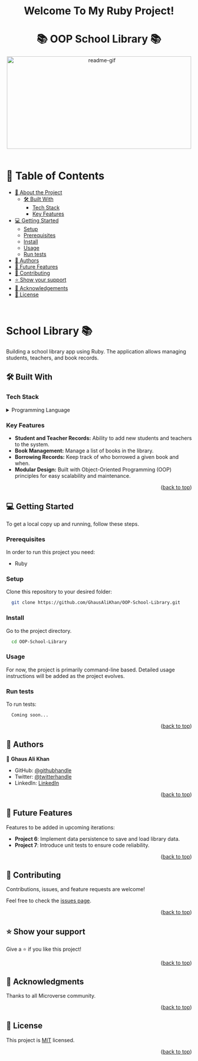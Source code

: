 <a name="readme-top"></a>
<div align="center">
 <h1><b> Welcome To My Ruby Project! </b></h1>
</div>  

<div align="center">
  <h1 style="border-bottom: none;"> 📚 OOP School Library 📚 </h1>
</div>

<div align="center">
  <img src="https://media.giphy.com/media/9DefTAr6NRRnV82U08/giphy.gif" alt="readme-gif" width="500" height="250" style="display: inline-block;">
</div>

<br/>

<!-- TABLE OF CONTENTS -->

# 📗 Table of Contents

- [📖 About the Project](#about-project)
  - [🛠 Built With](#built-with)
    - [Tech Stack](#tech-stack)
    - [Key Features](#key-features)
- [💻 Getting Started](#getting-started)
  - [Setup](#setup)
  - [Prerequisites](#prerequisites)
  - [Install](#install)
  - [Usage](#usage)
  - [Run tests](#run-tests)
- [👥 Authors](#authors)
- [🔭 Future Features](#future-features)
- [🤝 Contributing](#contributing)
- [⭐️ Show your support](#support)
- [🙏 Acknowledgements](#acknowledgements)
- [📝 License](#license)

<br/>

<!-- PROJECT DESCRIPTION -->

# School Library 📚 <a name="about-project"></a>

Building a school library app using Ruby. The application allows managing students, teachers, and book records.

## 🛠 Built With <a name="built-with"></a>

### Tech Stack <a name="tech-stack"></a>

<details>
<summary>Programming Language</summary>
  <ul>
   <li><a href="https://www.ruby-lang.org/en/">Ruby</a></li>
  </ul>
</details>

<!-- Features -->

### Key Features <a name="key-features"></a>

- **Student and Teacher Records:** Ability to add new students and teachers to the system.
- **Book Management:** Manage a list of books in the library.
- **Borrowing Records:** Keep track of who borrowed a given book and when.
- **Modular Design:** Built with Object-Oriented Programming (OOP) principles for easy scalability and maintenance.

<p align="right">(<a href="#readme-top">back to top</a>)</p>

<!-- GETTING STARTED -->

## 💻 Getting Started <a name="getting-started"></a>

<a name="readme-top"></a>

To get a local copy up and running, follow these steps.

### Prerequisites

In order to run this project you need:

- Ruby

### Setup

Clone this repository to your desired folder:

```bash
  git clone https://github.com/GhausAliKhan/OOP-School-Library.git
```

### Install

Go to the project directory.

```bash
  cd OOP-School-Library
```

### Usage

For now, the project is primarily command-line based. Detailed usage instructions will be added as the project evolves.

### Run tests

To run tests:

```test
  Coming soon...
```

<p align="right">(<a href="#readme-top">back to top</a>)</p>

<!-- AUTHORS -->

## 👥 Authors <a name="authors"></a>

👤 **Ghaus Ali Khan**

- GitHub: [@githubhandle](https://github.com/GhausAliKhan)
- Twitter: [@twitterhandle](https://twitter.com/GhausKhann)
- LinkedIn: [LinkedIn](https://www.linkedin.com/in/ghaus-ali-khan-2a48aa256/)

<p align="right">(<a href="#readme-top">back to top</a>)</p>

<!-- FUTURE FEATURES -->

## 🔭 Future Features <a name="future-features"></a>

Features to be added in upcoming iterations:

- **Project 6**: Implement data persistence to save and load library data.
- **Project 7**: Introduce unit tests to ensure code reliability.

<p align="right">(<a href="#readme-top">back to top</a>)</p>

## 🤝 Contributing <a name="contributing"></a>

Contributions, issues, and feature requests are welcome!

Feel free to check the [issues page](https://github.com/GhausAliKhan/OOP-School-Library/issues).

<p align="right">(<a href="#readme-top">back to top</a>)</p>

<!-- SUPPORT -->

## ⭐️ Show your support <a name="support"></a>

Give a ⭐️ if you like this project!

<p align="right">(<a href="#readme-top">back to top</a>)</p>

<!-- ACKNOWLEDGEMENTS -->

## 🙏 Acknowledgments <a name="acknowledgements"></a>

Thanks to all Microverse community.

<p align="right">(<a href="#readme-top">back to top</a>)</p>

<!-- LICENSE -->

## 📝 License <a name="license"></a>

This project is [MIT](./LICENSE) licensed.

<p align="right">(<a href="#readme-top">back to top</a>)</p>